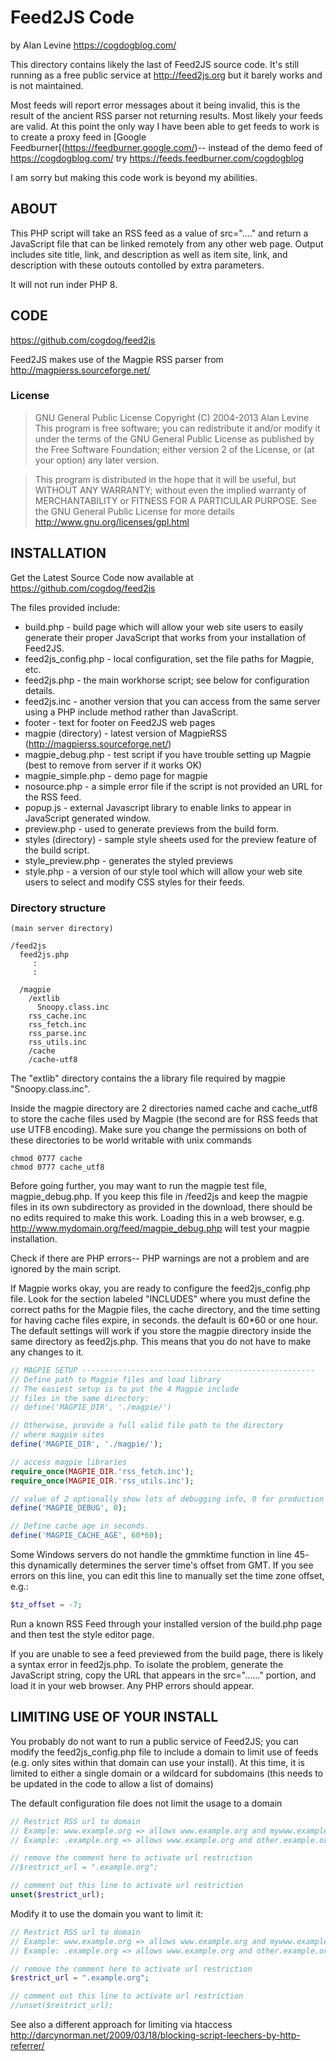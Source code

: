 Feed2JS Code
============
by Alan Levine https://cogdogblog.com/


This directory contains likely the last of Feed2JS source code. It's still running as a free public service at http://feed2js.org but it barely works and is not maintained. 

Most feeds will report error messages about it being invalid, this is the result of the ancient RSS parser not returning results. Most likely your feeds are valid. At this point the only way I have been able to get feeds to work is to create a proxy feed in [Google Feedburner[(https://feedburner.google.com/)-- instead of the demo feed of https://cogdogblog.com/ try https://feeds.feedburner.com/cogdogblog

I am sorry but making this code work is beyond my abilities.

ABOUT
-----
This PHP script will take an RSS feed as a value of src="...." and return a JavaScript file that can be linked remotely from any other web page. Output includes site title, link, and description as well as item site, link, and description with these outouts contolled by extra parameters.

It will not run inder PHP 8.

CODE
----
https://github.com/cogdog/feed2js
 
Feed2JS makes use of the Magpie RSS parser from
http://magpierss.sourceforge.net/

### License
> GNU General Public License 
> Copyright (C) 2004-2013 Alan Levine
> This program is free software; you can redistribute it and/or
> modify it under the terms of the GNU General Public License
> as published by the Free Software Foundation; either version 2
> of the License, or (at your option) any later version.

> This program is distributed in the hope that it will be useful,
> but WITHOUT ANY WARRANTY; without even the implied warranty of
> MERCHANTABILITY or FITNESS FOR A PARTICULAR PURPOSE.  See the
> GNU General Public License for more details
> http://www.gnu.org/licenses/gpl.html

INSTALLATION
------------

Get the Latest Source Code now available at https://github.com/cogdog/feed2js

The files provided include:

*   build.php - build page which will allow your web site users to easily generate their proper JavaScript that works from your installation of Feed2JS.
*   feed2js_config.php - local configuration, set the file paths for Magpie, etc.
*   feed2js.php - the main workhorse script; see below for configuration details.
*   feed2js.inc - another version that you can access from the same server using a PHP include method rather than JavaScript.
*   footer - text for footer on Feed2JS web pages
*   magpie (directory) - latest version of MagpieRSS (http://magpierss.sourceforge.net/)
*   magpie_debug.php - test script if you have trouble setting up Magpie (best to remove from server if it works OK)
*   magpie_simple.php - demo page for magpie
*   nosource.php - a simple error file if the script is not provided an URL for the RSS feed.
*   popup.js - external Javascript library to enable links to appear in JavaScript generated window.
*   preview.php - used to generate previews from the build form.
*   styles (directory) - sample style sheets used for the preview feature of the build script.
*   style_preview.php - generates the styled previews
*   style.php - a version of our style tool which will allow your web site users to select and modify CSS styles for their feeds.


### Directory structure

```
(main server directory)

/feed2js
  feed2js.php
     :
     :

  /magpie
	/extlib  
	  Snoopy.class.inc
	rss_cache.inc
	rss_fetch.inc
	rss_parse.inc
	rss_utils.inc
	/cache
	/cache-utf8
```
	
The "extlib" directory contains the a library file required by magpie "Snoopy.class.inc".

Inside the magpie directory are 2 directories named cache and cache_utf8 to store the cache files used by Magpie (the second are for RSS feeds that use UTF8 encoding). Make sure you change the permissions on both of these directories to be world writable with unix commands 

```
chmod 0777 cache  
chmod 0777 cache_utf8
```
	
Before going further, you may want to run the magpie test file, magpie_debug.php. If you keep this file in  /feed2js and keep the magpie files in its own subdirectory as provided in the download, there should be no edits required to make this work. Loading this in a web browser, e.g. http://www.mydomain.org/feed/magpie_debug.php will test your magpie installation.

Check if there are PHP errors-- PHP warnings are not a problem and are ignored by the main script.

If Magpie works okay, you are ready to configure the feed2js_config.php file. Look for the section labeled "INCLUDES" where you must define the correct paths for the Magpie files, the cache directory, and the time setting for having cache files expire, in seconds. the default is 60*60 or one hour. The default settings will work if you store the magpie directory inside the same directory as feed2js.php. This means that you do not have to make any changes to it.

```php
// MAGPIE SETUP ----------------------------------------------------
// Define path to Magpie files and load library
// The easiest setup is to put the 4 Magpie include
// files in the same directory:
// define('MAGPIE_DIR', './magpie/')

// Otherwise, provide a full valid file path to the directory
// where magpie sites
define('MAGPIE_DIR', './magpie/');

// access magpie libraries
require_once(MAGPIE_DIR.'rss_fetch.inc');
require_once(MAGPIE_DIR.'rss_utils.inc');

// value of 2 optionally show lots of debugging info, 0 for production
define('MAGPIE_DEBUG', 0);

// Define cache age in seconds.
define('MAGPIE_CACHE_AGE', 60*60);
```

Some Windows servers do not handle the gmmktime function in line 45- this dynamically determines the server time's offset from GMT. If you see errors on this line, you can edit this line to manually set the time zone offset, e.g.:
```php
$tz_offset = -7;
```
 
Run a known RSS Feed through your installed version of the build.php page and then test the style editor page.

If you are unable to see a feed previewed from the build page, there is likely a syntax error in feed2js.php. To isolate the problem, generate the JavaScript string, copy the URL that appears in the src="......" portion, and load it in your web browser. Any PHP errors should appear.

LIMITING USE OF YOUR INSTALL
----------------------------

You probably do not want to run a public service of Feed2JS; you can modify the feed2js_config.php file to include a domain to limit use of feeds (e.g. only sites within that domain can use your install). At this time, it is limited to either a single domain or a wildcard for subdomains (this needs to be updated in the code to allow a list of domains)

The default configuration file does not limit the usage to a domain

```php
// Restrict RSS url to domain
// Example: www.example.org => allows www.example.org and mywww.example.org
// Example: .example.org => allows www.example.org and other.example.org

// remove the comment here to activate url restriction
//$restrict_url = ".example.org";

// comment out this line to activate url restriction
unset($restrict_url);
```

Modify it to use the domain you want to limit it:

```php
// Restrict RSS url to domain
// Example: www.example.org => allows www.example.org and mywww.example.org
// Example: .example.org => allows www.example.org and other.example.org

// remove the comment here to activate url restriction
$restrict_url = ".example.org";

// comment out this line to activate url restriction
//unset($restrict_url);
```

See also a different approach for limiting via htaccess
http://darcynorman.net/2009/03/18/blocking-script-leechers-by-http-referrer/

